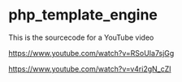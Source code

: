 # php_template_engine
This is the sourcecode for a YouTube video


https://www.youtube.com/watch?v=RSoUIa7sjGg

https://www.youtube.com/watch?v=v4ri2gN_cZI
